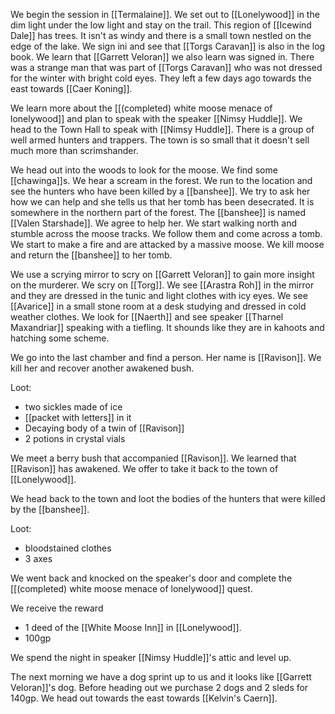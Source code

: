 We begin the session in [[Termalaine]]. We set out to [[Lonelywood]] in the dim light under the low light and stay on the trail. This region of [[Icewind Dale]] has trees. It isn't as windy and there is a small town nestled on the edge of the lake. We sign ini and see that [[Torgs Caravan]] is also in the log book. We learn that [[Garrett Veloran]] we also learn was signed in. There was a strange man that was part of [[Torgs Caravan]] who was not dressed for the winter with bright cold eyes. They left a few days ago towards the east towards [[Caer Koning]].

We learn more about the [[(completed) white moose menace of lonelywood]] and plan to speak with the speaker [[Nimsy Huddle]]. We head to the Town Hall to speak with [[Nimsy Huddle]]. There is a group of well armed hunters and trappers. The town is so small that it doesn't sell much more than scrimshander.

We head out into the woods to look for the moose. We find some [[chawinga]]s. We hear a scream in the forest. We run to the location and see the hunters who have been killed by a [[banshee]]. We try to ask her how we can help and she tells us that her tomb has been desecrated. It is somewhere in the northern part of the forest. The [[banshee]] is named [[Valen Starshade]]. We agree to help her. We start walking north and stumble across the moose tracks. We follow them and come across a tomb. We start to make a fire and are attacked by a massive moose. We kill moose and return the [[banshee]] to her tomb.

We use a scrying mirror to scry on [[Garrett Veloran]] to gain more insight on the murderer. We scry on [[Torg]]. We see [[Arastra Roh]] in the mirror and they are dressed in the tunic and light clothes with icy eyes. We see [[Avarice]] in a small stone room at a desk studying and dressed in cold weather clothes. We look for [[Naerth]] and see speaker [[Tharnel Maxandriar]] speaking with a tiefling. It shounds like they are in kahoots and hatching some scheme.

We go into the last chamber and find a person. Her name is [[Ravison]]. We kill her and recover another awakened bush. 

Loot:
- two sickles made of ice
- [[packet with letters]] in it
- Decaying body of a twin of [[Ravison]]
- 2 potions in crystal vials

We meet a berry bush that accompanied [[Ravison]]. We learned that [[Ravison]] has awakened. We offer to take it back to the town of [[Lonelywood]].

We head back to the town and loot the bodies of the hunters that were killed by the [[banshee]].

Loot:
- bloodstained clothes
- 3 axes

We went back and knocked on the speaker's door and complete the [[(completed) white moose menace of lonelywood]] quest.

We receive the reward
- 1 deed of the [[White Moose Inn]] in [[Lonelywood]].
- 100gp


We spend the night in speaker [[Nimsy Huddle]]'s attic and level up.

The next morning we have a dog sprint up to us and it looks like [[Garrett Veloran]]'s dog. Before heading out we purchase 2 dogs and 2 sleds for 140gp. We head out towards the east towards [[Kelvin's Caern]].